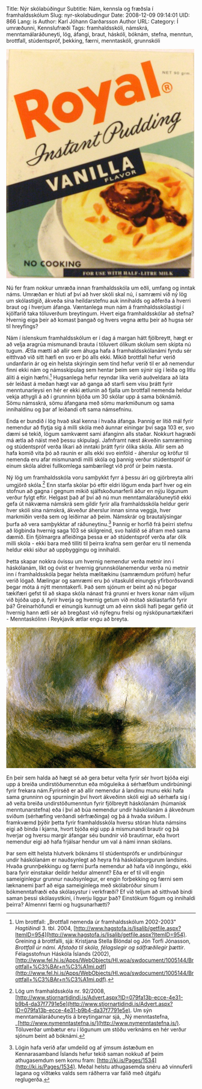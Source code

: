 Title: Nýr skólabúðingur
Subtitle: Nám, kennsla og fræðsla í framhaldsskólum
Slug: nyr-skolabudingur
Date: 2008-12-09 09:14:01
UID: 866
Lang: is
Author: Karl Jóhann Garðarsson
Author URL: 
Category: Í umræðunni, Kennslufræði
Tags: framhaldsskóli, námskrá, menntamálaráðuneyti, lög, áfangi, braut, háskóli, bóknám, stefna, menntun, brottfall, stúdentspróf, þekking, færni, menntaskóli, grunnskóli

![Gómsætur og spennandi kostur?](sl3712301.jpg)

Nú fer fram nokkur umræða innan framhaldsskóla um eðli, umfang og inntak náms. Umræðan er hluti af því að hver skóli skal nú, í samræmi við ný lög um skólastigið, ákveða sína heildarstefnu auk innihalds og aðferða á hverri braut og í hverjum áfanga. Væntanlega mun nám á framhaldsskólastigi í kjölfarið taka töluverðum breytingum. Hvert eiga framhaldsskólar að stefna? Hvernig eiga þeir að komast þangað og hvers vegna ættu þeir að hugsa sér til hreyfings?

Nám í íslenskum framhaldsskólum er í dag á margan hátt fjölbreytt, hægt er að velja aragrúa mismunandi brauta í töluvert ólíkum skólum sem skipta nú tugum. Ætla mætti að allir sem áhuga hafa á framhaldsskólanámi fyndu sér eitthvað við sitt hæfi en svo er þó alls ekki. Mikið brottfall hefur verið undanfarin ár og ein helsta skýringin sem tínd hefur verið til er að nemendur finni ekki nám og námsskipulag sem hentar þeim sem sýnir sig í leiða og litlu áliti á eigin hæfni.[^1] Hugsanlega hefur reyndar líka verið auðveldara að láta sér leiðast á meðan hægt var að ganga að starfi sem vísu þrátt fyrir menntunarleysi en hér er ekki ætlunin að fjalla um brottfall nemenda heldur vekja athygli á að í grunninn bjóða um 30 skólar upp á sama bóknámið. Sömu námsskrá, sömu áfangana með sömu markmiðunum og sama innihaldinu og þar af leiðandi oft sama námsefninu.

Enda er bundið í lög hvað skal kenna í hvaða áfanga. Þannig er lítið mál fyrir nemendur að flytja sig á milli skóla með áunnar einingar því saga 103 er, svo dæmi sé tekið, lögum samkvæmt sami áfanginn alls staðar. Nokkurt hagræði má ætla að náist með þessu skipulagi. Jafnframt næst ákveðin samræming og stúdentspróf verða líkari að inntaki þrátt fyrir ólíka skóla. Allir sem að hafa komið vita þó að raunin er alls ekki svo einföld - áherslur og kröfur til nemenda eru afar mismunandi milli skóla og þannig verður stúdentspróf úr einum skóla aldrei fullkomlega sambærilegt við próf úr þeim næsta.

Ný lög um framhaldsskóla voru samþykkt fyrr á þessu ári og gjörbreyta allri umgjörð skóla.[^2] Enn starfa skólar þó eftir eldri lögum enda þarf hver og ein stofnun að gagna í gegnum mikið sjálfskoðunarferli áður en nýju lögunum verður fylgt eftir. Helgast það af því að nú mun menntamálaráðuneytið ekki gefa út nákvæma námskrá sem gildir fyrir alla framhaldsskóla heldur gerir hver skóli sína námskrá, ákveður áherslur innan sinna veggja, hver markmiðin verða sem og leiðirnar að þeim. Námskrár og brautalýsingar þurfa að vera samþykktar af ráðuneytinu.[^3] Þannig er horfið frá þeirri stefnu að lögbinda hvernig saga 103 sé skilgreind, svo haldið sé áfram með sama dæmið. Ein fjölmargra afleiðinga þessa er að stúdentspróf verða afar ólík milli skóla - ekki bara með tilliti til þeirra krafna sem gerðar eru til nemenda heldur ekki síður að uppbyggingu og innihaldi.

Þetta skapar nokkra óvissu um hvernig nemendur verða metnir inn í háskólanám, líkt og óvíst er hvernig grunnskólanemendur verða nú metnir inn í framhaldsskóla þegar helsta mælitækinu (samræmdum prófum) hefur verið lógað. Mælingar og samræmi eru þó vitaskuld einungis yfirborðsvandi þegar móta á nýtt menntakerfi. Það sem sjónum er beint að nú þegar tækifæri gefst til að skapa skóla nánast frá grunni er hvers konar nám viljum við bjóða upp á, fyrir hverja og hvernig getum við mótað skólastarfið fyrir þá? Greinarhöfundi er einungis kunnugt um að einn skóli hafi þegar gefið út hvernig hann ætli sér að bregðast við nýfegnu frelsi og nýsköpunartækifæri - Menntaskólinn í Reykjavík ætlar engu að breyta.

![Hversu vel sjáum við fram fyrir okkur? (Kafaldsbylur eftir W. Turner)"](william_turner_-_snowstorm2.jpg)

En þeir sem halda að hægt sé að gera betur velta fyrir sér hvort bjóða eigi upp á breiða undirstöðumenntun eða möguleika á sérhæfðum undirbúningi fyrir frekara nám.Fyrirséð er að allir nemendur á landinu munu ekki hafa sama grunninn og spurningin því hvort ákveðinn skóli eigi að sérhæfa sig í að veita breiða undirstöðumenntun fyrir fjölbreytt háskólanám (húmanísk menntunarstefna) eða í því að búa nemendur undir háskólanám á ákveðnum sviðum (sérhæfing verðandi sérfræðinga) og þá á hvaða sviðum. Í framkvæmd þýðir þetta fyrir framhaldsskóla hversu stóran hluta námsins eigi að binda í kjarna, hvort bjóða eigi upp á mismunandi brautir og þá hverjar og hversu margir áfangar séu bundnir við brautirnar, eða hvort nemendur eigi að hafa frjálsar hendur um val á námi innan skólans.

Þar sem eitt helsta hlutverk bóknáms til stúdentsprófs er undirbúningur undir háskólanám er nauðsynlegt að heyra frá háskólaborgurum landsins. Hvaða grunnþekkingu og færni þurfa nemendur að hafa við inngöngu, ekki bara fyrir einstakar deildir heldur almennt? Eða er ef til vill engin sameiginlegur grunnur nauðsynlegur, er engin forþekking og færni sem læknanemi þarf að eiga sameiginlega með skólabróður sínum í bókmenntafræði eða skólasystur í verkfræði? Ef við teljum að sitthvað bindi saman þessi skólasystkini, í hverju liggur það? Einstökum fögum og innihaldi þeirra? Almennri færni og hugsunarhætti?


[^1]: Um brottfall: „Brottfall nemenda úr framhaldsskólum 2002-2003" _Hagtíðindi_ 3. tbl. 2004, [http://www.hagstofa.is/lisalib/getfile.aspx?ItemID=954](http://www.hagstofa.is/lisalib/getfile.aspx?ItemID=954). Greining á brottfalli, sjá: Kristjana Stella Blöndal og Jón Torfi Jónasson, _Brottfall úr námi. Afstaða til skóla, félagslegir og sálfræðilegir þættir_. Félagsstofnun Háskóla Íslands (2002), [http://www.fel.hi.is/Apps/WebObjects/HI.woa/swdocument/1005144/Brottfall+%C3%BAr+n%C3%A1mi.pdf](http://www.fel.hi.is/Apps/WebObjects/HI.woa/swdocument/1005144/Brottfall+%C3%BAr+n%C3%A1mi.pdf).

[^2]: Lög um framhaldsskóla nr. 92/2008, [http://www.stjornartidindi.is/Advert.aspx?ID=079fa13b-ecce-4e31-b9b4-da37f7791e5e](http://www.stjornartidindi.is/Advert.aspx?ID=079fa13b-ecce-4e31-b9b4-da37f7791e5e). Um sýn menntamálaráðuneytis á breytingarnar sjá, _Ný menntastefna, _[http://www.nymenntastefna.is/](http://www.nymenntastefna.is/). Töluverðar umbætur eru í lögunum um stöðu verknáms en hér verður sjónum beint að bóknámi.

[^3]: Lögin hafa verið afar umdeild og af ýmsum ástæðum en Kennarasamband Íslands hefur tekið saman nokkuð af þeim athugasemdum sem komu fram: [http://ki.is/Pages/1534](http://ki.is/Pages/1534). Meðal helstu athugasemda snéru að vinnuferli lagana og víðtæks valds sem ráðherra var falið með útgáfu reglugerða.
